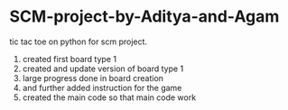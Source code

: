 # SCM-project-by-Aditya-and-Agam
tic tac toe on python for scm project.

1. created first board type 1
2. created and update version of board type 1
3. large progress done in board creation
4. and further added instruction for the game
5. created the main code so that main code work
